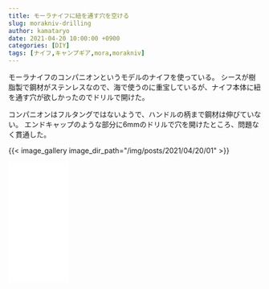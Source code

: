 ```yaml
---
title: モーラナイフに紐を通す穴を空ける
slug: morakniv-drilling
author: kamataryo
date: 2021-04-20 10:00:00 +0900
categories: [DIY]
tags: [ナイフ,キャンプギア,mora,morakniv]
---
```


モーラナイフのコンパニオンというモデルのナイフを使っている。
シースが樹脂製で鋼材がステンレスなので、海で使うのに重宝しているが、ナイフ本体に紐を通す穴が欲しかったのでドリルで開けた。

コンパニオンはフルタングではないようで、ハンドルの柄まで鋼材は伸びていない。
エンドキャップのような部分に6mmのドリルで穴を開けたところ、問題なく貫通した。

{{< image_gallery image_dir_path="/img/posts/2021/04/20/01" >}}

<iframe style="width:120px;height:240px;" marginwidth="0" marginheight="0" scrolling="no" frameborder="0" src="//rcm-fe.amazon-adsystem.com/e/cm?lt1=_blank&bc1=000000&IS2=1&bg1=FFFFFF&fc1=000000&lc1=0000FF&t=kamataryo09-22&language=ja_JP&o=9&p=8&l=as4&m=amazon&f=ifr&ref=as_ss_li_til&asins=B009NZVZ3E&linkId=59ba2a0040e507902acaf87da0ee7fce"></iframe>
